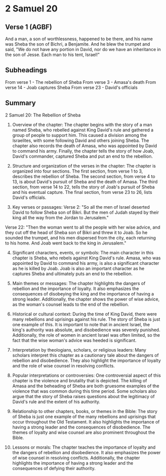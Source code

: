 # 2 Samuel 20

## Verse 1 (AGBF)

And a man, a son of worthlessness, happened to be there, and his name was Sheba the son of Bichri, a Benjamite. And he blew the trumpet and said, "We do not have any portion in David, nor do we have an inheritance in the son of Jesse. Each man to his tent, Israel!"

## Subheadings

From verse 1 - The rebellion of Sheba
From verse 3 - Amasa's death
From verse 14 - Joab captures Sheba
From verse 23 - David's officials

## Summary

2 Samuel 20: The Rebellion of Sheba

1. Overview of the chapter:
The chapter begins with the story of a man named Sheba, who rebelled against King David's rule and gathered a group of people to support him. This caused a division among the Israelites, with some following David and others joining Sheba. The chapter also records the death of Amasa, who was appointed by David to command his army. Finally, the chapter tells the story of how Joab, David's commander, captured Sheba and put an end to the rebellion.

2. Structure and organization of the verses in the chapter:
The chapter is organized into four sections. The first section, from verse 1 to 3, describes the rebellion of Sheba. The second section, from verse 4 to 13, is about David's pursuit of Sheba and the death of Amasa. The third section, from verse 14 to 22, tells the story of Joab's pursuit of Sheba and his eventual capture. The final section, from verse 23 to 26, lists David's officials.

3. Key verses or passages:
Verse 2: "So all the men of Israel deserted David to follow Sheba son of Bikri. But the men of Judah stayed by their king all the way from the Jordan to Jerusalem."

Verse 22: "Then the woman went to all the people with her wise advice, and they cut off the head of Sheba son of Bikri and threw it to Joab. So he sounded the trumpet, and his men dispersed from the city, each returning to his home. And Joab went back to the king in Jerusalem."

4. Significant characters, events, or symbols:
The main character in this chapter is Sheba, who rebels against King David's rule. Amasa, who was appointed by David to command his army, is also a significant character as he is killed by Joab. Joab is also an important character as he captures Sheba and ultimately puts an end to the rebellion.

5. Main themes or messages:
The chapter highlights the dangers of rebellion and the importance of loyalty. It also emphasizes the consequences of disobeying the king and the importance of having a strong leader. Additionally, the chapter shows the power of wise advice, as the woman's counsel leads to the end of the rebellion.

6. Historical or cultural context:
During the time of King David, there were many rebellions and uprisings against his rule. The story of Sheba is just one example of this. It is important to note that in ancient Israel, the king's authority was absolute, and disobedience was severely punished. Additionally, the role of women in ancient Israel was often limited, so the fact that the wise woman's advice was heeded is significant.

7. Interpretation by theologians, scholars, or religious leaders:
Many scholars interpret this chapter as a cautionary tale about the dangers of rebellion and disobedience. They also highlight the importance of loyalty and the role of wise counsel in resolving conflicts.

8. Popular interpretations or controversies:
One controversial aspect of this chapter is the violence and brutality that is depicted. The killing of Amasa and the beheading of Sheba are both gruesome examples of the violence that was common during this time period. Some scholars also argue that the story of Sheba raises questions about the legitimacy of David's rule and the extent of his authority.

9. Relationship to other chapters, books, or themes in the Bible:
The story of Sheba is just one example of the many rebellions and uprisings that occur throughout the Old Testament. It also highlights the importance of having a strong leader and the consequences of disobedience. The themes of loyalty and wise counsel are also prominent throughout the Bible.

10. Lessons or morals:
The chapter teaches the importance of loyalty and the dangers of rebellion and disobedience. It also emphasizes the power of wise counsel in resolving conflicts. Additionally, the chapter highlights the importance of having a strong leader and the consequences of defying their authority.